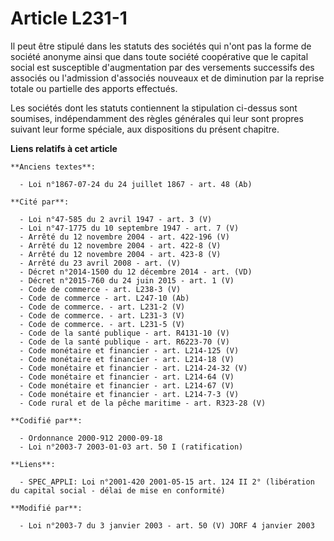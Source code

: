 # Article L231-1

Il peut être stipulé dans les statuts des sociétés qui n'ont pas la forme de société anonyme ainsi que dans toute société
coopérative que le capital social est susceptible d'augmentation par des versements successifs des associés ou l'admission
d'associés nouveaux et de diminution par la reprise totale ou partielle des apports effectués.

Les sociétés dont les statuts contiennent la stipulation ci-dessus sont soumises, indépendamment des règles générales qui
leur sont propres suivant leur forme spéciale, aux dispositions du présent chapitre.

**Liens relatifs à cet article**

	**Anciens textes**:

	  - Loi n°1867-07-24 du 24 juillet 1867 - art. 48 (Ab)

	**Cité par**:

	  - Loi n°47-585 du 2 avril 1947 - art. 3 (V)
	  - Loi n°47-1775 du 10 septembre 1947 - art. 7 (V)
	  - Arrêté du 12 novembre 2004 - art. 422-196 (V)
	  - Arrêté du 12 novembre 2004 - art. 422-8 (V)
	  - Arrêté du 12 novembre 2004 - art. 423-8 (V)
	  - Arrêté du 23 avril 2008 - art. (V)
	  - Décret n°2014-1500 du 12 décembre 2014 - art. (VD)
	  - Décret n°2015-760 du 24 juin 2015 - art. 1 (V)
	  - Code de commerce - art. L238-3 (V)
	  - Code de commerce - art. L247-10 (Ab)
	  - Code de commerce. - art. L231-2 (V)
	  - Code de commerce. - art. L231-3 (V)
	  - Code de commerce. - art. L231-5 (V)
	  - Code de la santé publique - art. R4131-10 (V)
	  - Code de la santé publique - art. R6223-70 (V)
	  - Code monétaire et financier - art. L214-125 (V)
	  - Code monétaire et financier - art. L214-18 (V)
	  - Code monétaire et financier - art. L214-24-32 (V)
	  - Code monétaire et financier - art. L214-64 (V)
	  - Code monétaire et financier - art. L214-67 (V)
	  - Code monétaire et financier - art. L214-7-3 (V)
	  - Code rural et de la pêche maritime - art. R323-28 (V)

	**Codifié par**:

	  - Ordonnance 2000-912 2000-09-18
	  - Loi n°2003-7 2003-01-03 art. 50 I (ratification)

	**Liens**:

	  - SPEC_APPLI: Loi n°2001-420 2001-05-15 art. 124 II 2° (libération du capital social - délai de mise en conformité)

	**Modifié par**:

	  - Loi n°2003-7 du 3 janvier 2003 - art. 50 (V) JORF 4 janvier 2003
